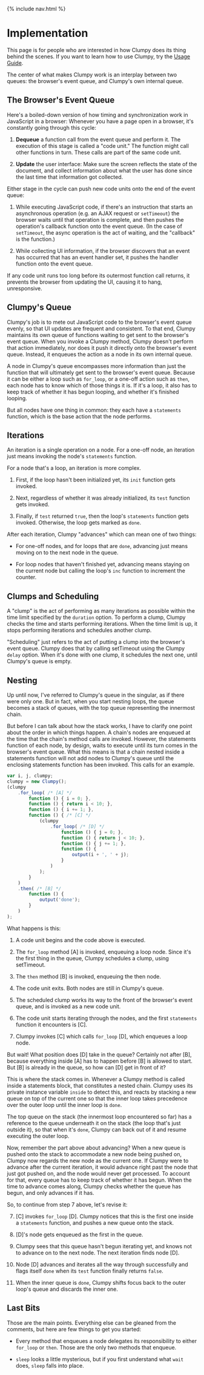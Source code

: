 {% include nav.html %}

# Implementation

This page is for people who are interested in how Clumpy does its thing behind the scenes. If you want to learn how to use Clumpy, try the [Usage Guide](./).

The center of what makes Clumpy work is an interplay between two queues: the browser's event queue, and Clumpy's own internal queue.

## The Browser's Event Queue

Here's a boiled-down version of how timing and synchronization work in JavaScript in a browser: Whenever you have a page open in a browser, it's constantly going through this cycle:

1. **Dequeue** a function call from the event queue and perform it. The execution of this stage is called a "code unit." The function might call other functions in turn. These calls are part of the same code unit.

2. **Update** the user interface: Make sure the screen reflects the state of the document, and collect information about what the user has done since the last time that information got collected.

Either stage in the cycle can push new code units onto the end of the event queue:

1. While executing JavaScript code, if there's an instruction that starts an asynchronous operation (e.g. an AJAX request or `setTimeout`) the browser waits until that operation is complete, and then pushes the operation's callback function onto the event queue. (In the case of `setTimeout`, the async operation is the act of waiting, and the "callback" is the function.)

2. While collecting UI information, if the browser discovers that an event has occurred that has an event handler set, it pushes the handler function onto the event queue.

If any code unit runs too long before its outermost function call returns, it prevents the browser from updating the UI, causing it to hang, unresponsive.

## Clumpy's Queue

Clumpy's job is to mete out JavaScript code to the browser's event queue evenly, so that UI updates are frequent and consistent. To that end, Clumpy maintains its own queue of functions waiting to get sent to the browser's event queue. When you invoke a Clumpy method, Clumpy doesn't perform that action immediately, nor does it push it directly onto the browser's event queue. Instead, it enqueues the action as a node in its own internal queue.

A node in Clumpy's queue encompasses more information than just the function that will ultimately get sent to the browser's event queue. Because it can be either a loop such as `for_loop`, or a one-off action such as `then`, each node has to know which of those things it is. If it's a loop, it also has to keep track of whether it has begun looping, and whether it's finished looping.

But all nodes have one thing in common: they each have a `statements` function, which is the base action that the node performs.

## Iterations

An iteration is a single operation on a node. For a one-off node, an iteration just means invoking the node's `statements` function.

For a node that's a loop, an iteration is more complex.

1. First, if the loop hasn't been initialized yet, its `init` function gets invoked.

2. Next, regardless of whether it was already initialized, its `test` function gets invoked.

3. Finally, if `test` returned `true`, then the loop's `statements` function gets invoked. Otherwise, the loop gets marked as `done`.

After each iteration, Clumpy "advances" which can mean one of two things:

* For one-off nodes, and for loops that are `done`, advancing just means moving on to the next node in the queue.

* For loop nodes that haven't finished yet, advancing means staying on the current node but calling the loop's `inc` function to increment the counter.

## Clumps and Scheduling

A "clump" is the act of performing as many iterations as possible within the time limit specified by the `duration` option. To perform a clump, Clumpy checks the time and starts performing iterations. When the time limit is up, it stops performing iterations and schedules another clump.

"Scheduling" just refers to the act of putting a clump into the browser's event queue. Clumpy does that by calling setTimeout using the Clumpy `delay` option. When it's done with one clump, it schedules the next one, until Clumpy's queue is empty.

## Nesting

Up until now, I've referred to Clumpy's queue in the singular, as if there were only one. But in fact, when you start nesting loops, the queue becomes a stack of queues, with the top queue representing the innermost chain.

But before I can talk about how the stack works, I have to clarify one point about the order in which things happen. A chain's nodes are enqueued at the time that the chain's method calls are invoked. However, the statements function of each node, by design, waits to execute until its turn comes in the browser's event queue. What this means is that a chain nested inside a statements function will not add nodes to Clumpy's queue until the enclosing statements function has been invoked. This calls for an example.

```javascript
var i, j, clumpy;
clumpy = new Clumpy();
(clumpy
	.for_loop( /* [A] */
		function () { i = 0; },
		function () { return i < 10; },
		function () { i += 1; },
		function () { /* [C] */
			(clumpy
				.for_loop( /* [D] */
					function () { j = 0; },
					function () { return j < 10; },
					function () { j += 1; },
					function () {
						output(i + ', ' + j);
					}
				)
			);
		}
	)
	.then( /* [B] */
		function () {
			output('done');
		}
	)
);
```

What happens is this:

1. A code unit begins and the code above is executed.

2. The `for_loop` method [A] is invoked, enqueuing a loop node. Since it's the first thing in the queue, Clumpy schedules a clump, using setTimeout.

3. The `then` method [B] is invoked, enqueuing the then node.

4. The code unit exits. Both nodes are still in Clumpy's queue.

5. The scheduled clump works its way to the front of the browser's event queue, and is invoked as a new code unit.

6. The code unit starts iterating through the nodes, and the first `statements` function it encounters is [C].

7. Clumpy invokes [C] which calls `for_loop` [D], which enqueues a loop node.

But wait! What position does [D] take in the queue? Certainly not after [B], because everything inside [A] has to happen before [B] is allowed to start. But [B] is already in the queue, so how can [D] get in front of it?

This is where the stack comes in. Whenever a Clumpy method is called inside a statements block, that constitutes a nested chain. Clumpy uses its private instance variable `inside` to detect this, and reacts by stacking a new queue on top of the current one so that the inner loop takes precedence over the outer loop until the inner loop is `done`.

The top queue on the stack (the innermost loop encountered so far) has a reference to the queue underneath it on the stack (the loop that's just outside it), so that when it's `done`, Clumpy can back out of it and resume executing the outer loop.

Now, remember the part above about advancing? When a new queue is pushed onto the stack to accommodate a new node being pushed on, Clumpy now regards the new node as the current one. If Clumpy were to advance after the current iteration, it would advance right past the node that just got pushed on, and the node would never get processed. To account for that, every queue has to keep track of whether it has begun. When the time to advance comes along, Clumpy checks whether the queue has begun, and only advances if it has.

So, to continue from step 7 above, let's revise it:

7. [C] invokes `for_loop` [D]. Clumpy notices that this is the first one inside a `statements` function, and pushes a new queue onto the stack.

8. [D]'s node gets enqueued as the first in the queue.

9. Clumpy sees that this queue hasn't begun iterating yet, and knows not to advance on to the next node. The next iteration finds node [D].

10. Node [D] advances and iterates all the way through successfully and flags itself `done` when its `test` function finally returns `false`.

11. When the inner queue is `done`, Clumpy shifts focus back to the outer loop's queue and discards the inner one.

## Last Bits

Those are the main points. Everything else can be gleaned from the comments, but here are few things to get you started:

* Every method that enqueues a node delegates its responsibility to either `for_loop` or `then`. Those are the only two methods that enqueue.

* `sleep` looks a little mysterious, but if you first understand what `wait` does, `sleep` falls into place.
